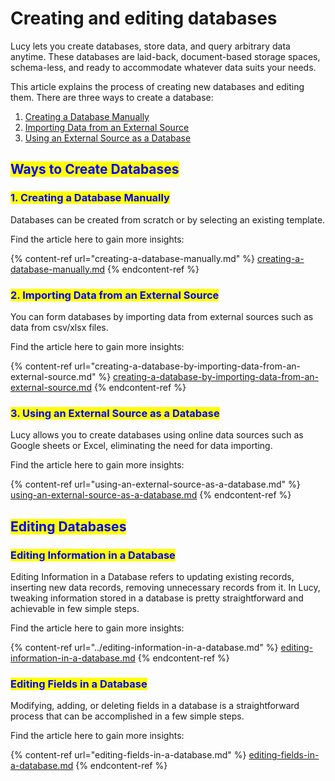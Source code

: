 # Creating and editing databases

Lucy lets you create databases, store data, and query arbitrary data anytime. These databases are laid-back, document-based storage spaces, schema-less, and ready to accommodate whatever data suits your needs.

This article explains the process of creating new databases and editing them. There are three ways to create a database:

1. [Creating a Database Manually](./#creating-a-database-manually)
2. [Importing Data from an External Source](./#importing-data-from-an-external-source)
3. [Using an External Source as a Database](./#using-an-external-source-as-a-database)

## <mark style="color:blue;">Ways to Create Databases</mark>

### <mark style="color:blue;">1. Creating a Database Manually</mark>

Databases can be created from scratch or by selecting an existing template.

Find the article here to gain more insights:

{% content-ref url="creating-a-database-manually.md" %}
[creating-a-database-manually.md](creating-a-database-manually.md)
{% endcontent-ref %}

### <mark style="color:blue;">2. Importing Data from an External Source</mark>

You can form databases by importing data from external sources such as data from csv/xlsx files.

Find the article here to gain more insights:

{% content-ref url="creating-a-database-by-importing-data-from-an-external-source.md" %}
[creating-a-database-by-importing-data-from-an-external-source.md](creating-a-database-by-importing-data-from-an-external-source.md)
{% endcontent-ref %}

### <mark style="color:blue;">3. Using an External Source as a Database</mark>

Lucy allows you to create databases using online data sources such as Google sheets or Excel, eliminating the need for data importing.

Find the article here to gain more insights:

{% content-ref url="using-an-external-source-as-a-database.md" %}
[using-an-external-source-as-a-database.md](using-an-external-source-as-a-database.md)
{% endcontent-ref %}

## <mark style="color:blue;">Editing Databases</mark>

### <mark style="color:blue;">Editing Information in a Database</mark>

Editing Information in a Database refers to updating existing records, inserting new data records, removing unnecessary records from it. In Lucy, tweaking information stored in a database is pretty straightforward and achievable in few simple steps.

Find the article here to gain more insights:

{% content-ref url="../editing-information-in-a-database.md" %}
[editing-information-in-a-database.md](../editing-information-in-a-database.md)
{% endcontent-ref %}

### <mark style="color:blue;">Editing Fields in a Database</mark>

Modifying, adding, or deleting fields in a database is a straightforward process that can be accomplished in a few simple steps.

Find the article here to gain more insights:

{% content-ref url="editing-fields-in-a-database.md" %}
[editing-fields-in-a-database.md](editing-fields-in-a-database.md)
{% endcontent-ref %}
